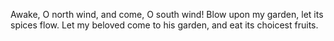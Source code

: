 Awake, O north wind, and come, O south wind! Blow upon my garden, let its spices flow. Let my beloved come to his garden, and eat its choicest fruits.
